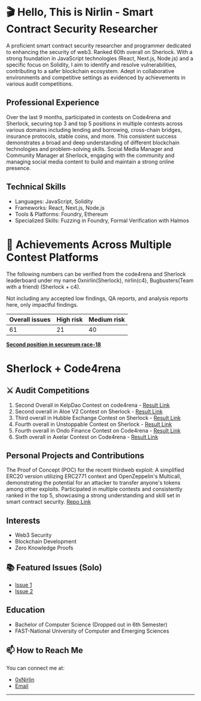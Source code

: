 
<!-- Your Name and Introduction -->
# 🎬 Hello, This is Nirlin - Smart Contract Security Researcher

A proficient smart contract security researcher and programmer dedicated to enhancing the security of web3. Ranked 60th overall on Sherlock. With a strong foundation in JavaScript technologies (React, Next.js, Node.js) and a specific focus on Solidity, I aim to identify and resolve vulnerabilities, contributing to a safer blockchain ecosystem. Adept in collaborative environments and competitive settings as evidenced by achievements in various audit competitions.


## Professional Experience
Over the last 9 months, participated in contests on Code4rena and Sherlock, securing top 3 and top 5 positions in multiple contests across various domains including lending and borrowing, cross-chain bridges, insurance protocols, stable coins, and more. This consistent success demonstrates a broad and deep understanding of different blockchain technologies and problem-solving skills.
Social Media Manager and Community Manager at Sherlock, engaging with the community and managing social media content to build and maintain a strong online presence.

## Technical Skills
- Languages: JavaScript, Solidity
- Frameworks: React, Next.js, Node.js
- Tools & Platforms: Foundry, Ethereum
- Specialized Skills: Fuzzing in Foundry, Formal Verification with Halmos



<!--I'm a passionate software developer and open-source enthusiast. Welcome to my GitHub profile, where I share my projects and contributions to the community.-->

<!-- Profile Picture -->
# 🏅 Achievements Across Multiple Contest Platforms

The following numbers can be verified from the code4rena and Sherlock leaderboard under my name 0xnirlin(Sherlock), nirlin(c4), Bugbusters(Team with a friend) (Sherlock + c4).

Not including any accepted low findings, QA reports, and analysis reports here, only impactful findings. 

| Overall issues | High risk | Medium risk | 
| ---------------| ----------| ------------| 
| 61             | 21        |   40        |          

**[Second position in secureum race-18](https://discord.com/channels/814328279468474419/927065287172427798/1112616229602070560)**


# Sherlock + Code4rena

## ⚔️ Audit Competitions

1.  Second Overall in KelpDao Contest on code4rena - [Result Link](https://discord.com/channels/810916927919620096/1171865604114882600/1183066714838147102)
2.  Second overall in Aloe V2 Contest on Sherlock - [Result Link](https://discord.com/channels/812037309376495636/1150807984893591643/1169679544484114494)
3.  Third overall in Hubble Exchange Contest on Sherlock - [Result Link](https://discord.com/channels/812037309376495636/1121092175216787507/1137761593137049641)
4.  Fourth overall in Unstoppable Contest on Sherlock - [Result Link](https://discord.com/channels/812037309376495636/1123628892536717472/1137765358447632496)
5.  Fourth overall in Ondo Finance Contest on Code4rena - [Result Link](https://code4rena.com/audits/2023-09-ondo-finance#top)
6.  Sixth overall in Axelar Contest on Code4rena - [Result Link](https://code4rena.com/audits/2023-07-axelar-network#top)

## Personal Projects and Contributions
The Proof of Concept (POC) for the recent thirdweb exploit: A simplified ERC20 version utilizing ERC2771 context and OpenZeppelin's Multicall, demonstrating the potential for an attacker to transfer anyone's tokens among other exploits.
Participated in multiple contests and consistently ranked in the top 5, showcasing a strong understanding and skill set in smart contract security. [Repo Link](https://github.com/0xnirlin/Thirdweb-Exploit-POC)

## Interests
- Web3 Security
- Blockchain Development
- Zero Knowledge Proofs

<!--# Hats Finance

## Audit Competitions
| Contest | High risk | Medium risk | Security report | Position | Payout | Language |
| --------| ----------| ------------| ----------------| ---------| -------| ---------|
| 40      | 30        | 10          |  15             | 30       | 10     | 1        |-->

<!-- GitHub Stats 
## 📈 GitHub Stats-->

<!--![GitHub Stats](https://github-readme-stats.vercel.app/api?username=Nabeel-javaid&show_icons=true&count_private=true&hide=contribs,prs&theme=radical)-->

<!-- Technologies & Tools 
## 🛠️ Technologies & Tools

- List some of the technologies and tools you use, e.g. languages, frameworks, etc.
-->
<!-- Featured Repositories -->
## 📚 Featured Issues (Solo)

- [Issue 1](https://github.com/code-423n4/2023-06-lybra-findings/issues/484)
- [Issue 2](https://github.com/sherlock-audit/2023-04-hubble-exchange-judging/issues/234)

## Education
- Bachelor of Computer Science (Dropped out in 6th Semester)
- FAST-National University of Computer and Emerging Sciences

<!-- How to Reach Me -->
## 📫 How to Reach Me

You can connect me at:

- [0xNirlin](https://twitter.com/0xnirlin)
- [Email](0xnirlin@gmail.com)



<!-- Footer -->
---
<p align="center">
  <!-- Add your other social media links or website here -->
</p>


<!--
**Nabeel-javaid/Nabeel-javaid** is a ✨ _special_ ✨ repository because its `README.md` (this file) appears on your GitHub profile.

Here are some ideas to get you started:

- 🔭 I’m currently working on ...
- 🌱 I’m currently learning ...
- 👯 I’m looking to collaborate on ...
- 🤔 I’m looking for help with ...
- 💬 Ask me about ...
- 📫 How to reach me: ...
- 😄 Pronouns: ...
- ⚡ Fun fact: ...
-->
